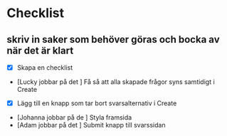 # Checklist

## skriv in saker som behöver göras och bocka av när det är klart


- [x] Skapa en checklist
- [Lucky jobbar på det ] Få så att alla skapade frågor syns samtidigt i Create 
- [x] Lägg till en knapp som tar bort svarsalternativ i Create
- [Johanna jobbar på de ] Styla framsida
- [Adam jobbar på det ] Submit knapp till svarssidan 
